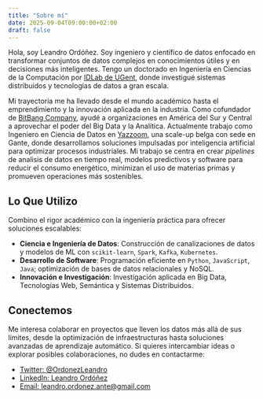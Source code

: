 ```yaml
---
title: "Sobre mí"
date: 2025-09-04T09:00:00+02:00
draft: false
---
```


Hola, soy Leandro Ordóñez. Soy ingeniero y científico de datos enfocado en transformar conjuntos de datos complejos en conocimientos útiles y en decisiones más inteligentes. Tengo un doctorado en Ingeniería en Ciencias de la Computación por [IDLab de UGent](https://idlab.technology/), donde investigué sistemas distribuidos y tecnologías de datos a gran escala.

Mi trayectoria me ha llevado desde el mundo académico hasta el emprendimiento y la innovación aplicada en la industria. Como cofundador de [BitBang Company](https://thebitbang.company), ayudé a organizaciones en América del Sur y Central a aprovechar el poder del Big Data y la Analítica. Actualmente trabajo como Ingeniero en Ciencia de Datos en [Yazzoom](https://yazzoom.com), una scale-up belga con sede en Gante, donde desarrollamos soluciones impulsadas por inteligencia artificial para optimizar procesos industriales. Mi trabajo se centra en crear *pipelines* de analisis de datos en tiempo real, modelos predictivos y software para reducir el consumo energético, minimizan el uso de materias primas y promueven operaciones más sostenibles.

## Lo Que Utilizo

Combino el rigor académico con la ingeniería práctica para ofrecer soluciones escalables:

- **Ciencia e Ingeniería de Datos**: Construcción de canalizaciones de datos y modelos de ML con `scikit-learn`, `Spark`, `Kafka`, `Kubernetes`.  
- **Desarrollo de Software**: Programación eficiente en `Python`, `JavaScript`, `Java`; optimización de bases de datos relacionales y NoSQL.  
- **Innovación e Investigación**: Investigación aplicada en Big Data, Tecnologías Web, Semántica y Sistemas Distribuidos.  

## Conectemos

Me interesa colaborar en proyectos que lleven los datos más allá de sus límites, desde la optimización de infraestructuras hasta soluciones avanzadas de aprendizaje automático. Si quieres intercambiar ideas o explorar posibles colaboraciones, no dudes en contactarme:

- [Twitter: @OrdonezLeandro](http://twitter.com/OrdonezLeandro)  
- [LinkedIn: Leandro Ordóñez](https://www.linkedin.com/in/leandroordonez)  
- [Email: leandro.ordonez.ante@gmail.com](mailto:leandro.ordonez.ante@gmail.com)
